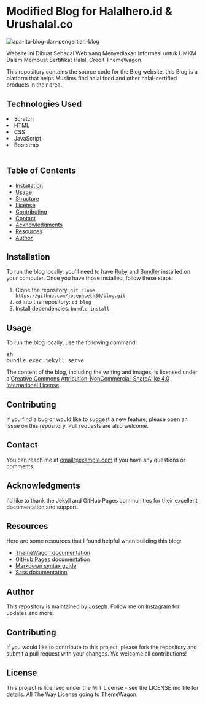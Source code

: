 # Modified Blog for Halalhero.id & Urushalal.co
![apa-itu-blog-dan-pengertian-blog](https://user-images.githubusercontent.com/127705735/225208607-b7afcd53-970c-4c3a-beb7-d3e5540476cc.png)


Website ini Dibuat Sebagai Web yang Menyediakan Informasi untuk UMKM Dalam Membuat Sertifikat Halal, Credit ThemeWagon.

This repository contains the source code for the Blog website. this Blog is a platform that helps Muslims find halal food and other halal-certified products in their area.

## Technologies Used

<li> Scratch </li>
<li> HTML </li>
<li> CSS </li>
<li> JavaScript </li>
<li> Bootstrap </li><br>

## Table of Contents

- [Installation](#installation)
- [Usage](#usage)
- [Structure](#structure)
- [License](#license)
- [Contributing](#contributing)
- [Contact](#contact)
- [Acknowledgments](#acknowledgments)
- [Resources](#resources)
- [Author](#author)

## Installation

To run the blog locally, you'll need to have [Ruby](https://www.ruby-lang.org/en/) and [Bundler](https://bundler.io/) installed on your computer. Once you have those installed, follow these steps:

1. Clone the repository: `git clone https://github.com/josephceth30/blog.git`
2. `cd` into the repository: `cd blog`
3. Install dependencies: `bundle install`

## Usage

To run the blog locally, use the following command:

<pre>
sh
bundle exec jekyll serve </pre>

The content of the blog, including the writing and images, is licensed under a [Creative Commons Attribution-NonCommercial-ShareAlike 4.0 International License](https://creativecommons.org/licenses/by-nc-sa/4.0/).

## Contributing

If you find a bug or would like to suggest a new feature, please open an issue on this repository. Pull requests are also welcome.

## Contact

You can reach me at [email@example.com](mailto:email@example.com) if you have any questions or comments.

## Acknowledgments

I'd like to thank the Jekyll and GitHub Pages communities for their excellent documentation and support.

## Resources

Here are some resources that I found helpful when building this blog:

- [ThemeWagon documentation](https://themewagon.github.io/)
- [GitHub Pages documentation](https://docs.github.com/en/pages)
- [Markdown syntax guide](https://www.markdownguide.org/basic-syntax/)
- [Sass documentation](https://sass-lang.com/documentation)

## Author

This repository is maintained by [Joseph](http://pyosephhh.netlify.app). Follow me on [Instagram](https://instagram.com/_yoseph28) for updates and more.

## Contributing
If you would like to contribute to this project, please fork the repository and submit a pull request with your changes. We welcome all contributions!

## License
This project is licensed under the MIT License - see the LICENSE.md file for details.
All The Way License going to ThemeWagon.
